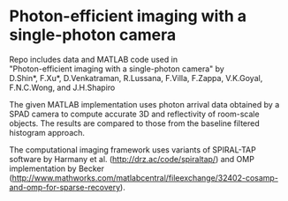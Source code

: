 # Photon-efficient imaging with a single-photon camera

Repo includes data and MATLAB code used in <br />
"Photon-efficient imaging with a single-photon camera" by <br />
D.Shin*, F.Xu*, D.Venkatraman, R.Lussana, F.Villa, F.Zappa, V.K.Goyal, F.N.C.Wong, and J.H.Shapiro

The given MATLAB implementation uses photon arrival data obtained by a SPAD camera
to compute accurate 3D and reflectivity of room-scale objects. The results are compared
to those from the baseline filtered histogram approach.

The computational imaging framework uses variants of 
SPIRAL-TAP software by Harmany et al.
(http://drz.ac/code/spiraltap/)
and 
OMP implementation by Becker
(http://www.mathworks.com/matlabcentral/fileexchange/32402-cosamp-and-omp-for-sparse-recovery).
